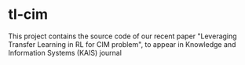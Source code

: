 # tl-cim
This project contains the source code of our recent paper "Leveraging Transfer Learning in RL for CIM problem", to appear in Knowledge and Information Systems (KAIS) journal
